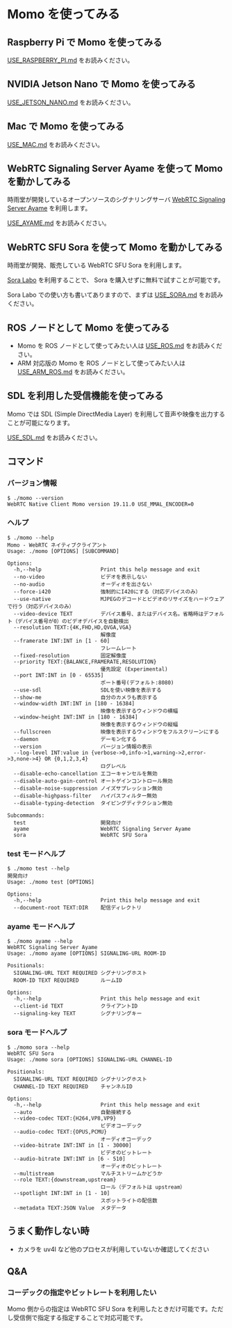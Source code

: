# Momo を使ってみる

## Raspberry Pi で Momo を使ってみる

[USE_RASPBERRY_PI.md](USE_RASPBERRY_PI.md) をお読みください。

## NVIDIA Jetson Nano で Momo を使ってみる

[USE_JETSON_NANO.md](USE_JETSON_NANO.md) をお読みください。

## Mac で Momo を使ってみる

[USE_MAC.md](USE_MAC.md) をお読みください。

## WebRTC Signaling Server Ayame を使って Momo を動かしてみる

時雨堂が開発しているオープンソースのシグナリングサーバ [WebRTC Signaling Server Ayame](https://github.com/OpenAyame/ayame) を利用します。

[USE_AYAME.md](USE_AYAME.md) をお読みください。

## WebRTC SFU Sora を使って Momo を動かしてみる

時雨堂が開発、販売している WebRTC SFU Sora を利用します。

[Sora Labo](https://sora-labo.shiguredo.jp/) を利用することで、 Sora を購入せずに無料で試すことが可能です。

Sora Labo での使い方も書いてありますので、まずは [USE_SORA.md](USE_SORA.md) をお読みください。

## ROS ノードとして Momo を使ってみる

- Momo を ROS ノードとして使ってみたい人は [USE_ROS.md](USE_ROS.md) をお読みください。
- ARM 対応版の Momo を ROS ノードとして使ってみたい人は [USE_ARM_ROS.md](USE_ARM_ROS.md) をお読みください。

## SDL を利用した受信機能を使ってみる

Momo では SDL (Simple DirectMedia Layer) を利用して音声や映像を出力することが可能になります。

[USE_SDL.md](USE_SDL.md) をお読みください。

## コマンド

### バージョン情報

```
$ ./momo --version
WebRTC Native Client Momo version 19.11.0 USE_MMAL_ENCODER=0
```

### ヘルプ

```
$ ./momo --help
Momo - WebRTC ネイティブクライアント
Usage: ./momo [OPTIONS] [SUBCOMMAND]

Options:
  -h,--help                   Print this help message and exit
  --no-video                  ビデオを表示しない
  --no-audio                  オーディオを出さない
  --force-i420                強制的にI420にする（対応デバイスのみ）
  --use-native                MJPEGのデコードとビデオのリサイズをハードウェアで行う（対応デバイスのみ）
  --video-device TEXT         デバイス番号、またはデバイス名。省略時はデフォルト（デバイス番号が0）のビデオデバイスを自動検出
  --resolution TEXT:{4K,FHD,HD,QVGA,VGA}
                              解像度
  --framerate INT:INT in [1 - 60]
                              フレームレート
  --fixed-resolution          固定解像度
  --priority TEXT:{BALANCE,FRAMERATE,RESOLUTION}
                              優先設定 (Experimental)
  --port INT:INT in [0 - 65535]
                              ポート番号(デフォルト:8080)
  --use-sdl                   SDLを使い映像を表示する
  --show-me                   自分のカメラも表示する
  --window-width INT:INT in [180 - 16384]
                              映像を表示するウィンドウの横幅
  --window-height INT:INT in [180 - 16384]
                              映像を表示するウィンドウの縦幅
  --fullscreen                映像を表示するウィンドウをフルスクリーンにする
  --daemon                    デーモン化する
  --version                   バージョン情報の表示
  --log-level INT:value in {verbose->0,info->1,warning->2,error->3,none->4} OR {0,1,2,3,4}
                              ログレベル
  --disable-echo-cancellation エコーキャンセルを無効
  --disable-auto-gain-control オートゲインコントロール無効
  --disable-noise-suppression ノイズサプレッション無効
  --disable-highpass-filter   ハイパスフィルター無効
  --disable-typing-detection  タイピングディテクション無効

Subcommands:
  test                        開発向け
  ayame                       WebRTC Signaling Server Ayame
  sora                        WebRTC SFU Sora
```

### test モードヘルプ


```
$ ./momo test --help
開発向け
Usage: ./momo test [OPTIONS]

Options:
  -h,--help                   Print this help message and exit
  --document-root TEXT:DIR    配信ディレクトリ
```

### ayame モードヘルプ


```
$ ./momo ayame --help
WebRTC Signaling Server Ayame
Usage: ./momo ayame [OPTIONS] SIGNALING-URL ROOM-ID

Positionals:
  SIGNALING-URL TEXT REQUIRED シグナリングホスト
  ROOM-ID TEXT REQUIRED       ルームID

Options:
  -h,--help                   Print this help message and exit
  --client-id TEXT            クライアントID
  --signaling-key TEXT        シグナリングキー
```

### sora モードヘルプ

```
$ ./momo sora --help
WebRTC SFU Sora
Usage: ./momo sora [OPTIONS] SIGNALING-URL CHANNEL-ID

Positionals:
  SIGNALING-URL TEXT REQUIRED シグナリングホスト
  CHANNEL-ID TEXT REQUIRED    チャンネルID

Options:
  -h,--help                   Print this help message and exit
  --auto                      自動接続する
  --video-codec TEXT:{H264,VP8,VP9}
                              ビデオコーデック
  --audio-codec TEXT:{OPUS,PCMU}
                              オーディオコーデック
  --video-bitrate INT:INT in [1 - 30000]
                              ビデオのビットレート
  --audio-bitrate INT:INT in [6 - 510]
                              オーディオのビットレート
  --multistream               マルチストリームかどうか
  --role TEXT:{downstream,upstream}
                              ロール（デフォルトは upstream）
  --spotlight INT:INT in [1 - 10]
                              スポットライトの配信数
  --metadata TEXT:JSON Value  メタデータ
```

## うまく動作しない時

- カメラを uv4l など他のプロセスが利用していないか確認してください

## Q&A

### コーデックの指定やビットレートを利用したい

Momo 側からの指定は WebRTC SFU Sora を利用したときだけ可能です。ただし受信側で指定する指定することで対応可能です。

